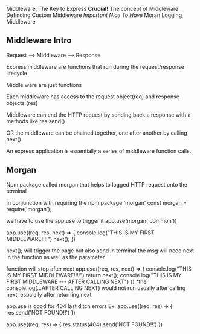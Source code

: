 Middleware: The Key to Express
**Crucial!**
The concept of Middleware
Definding Custom Middleware
*Important*
*Nice To Have*
Moran Logging Middleware

## Middleware Intro ##
Request --> Middleware --> Response

Express middleware are functions that run during the request/response lifecycle

  Middle ware are just functions

  Each middleware has access to the request object(req) and response objects (res)

  Middleware can end the HTTP request by sending back a response with a methods like res.send()

  OR the middleware can be chained together, one after another by calling next()

  An express application is essentially a series of middleware function calls.

  ## Morgan ##
  Npm package called morgan that helps to logged HTTP request onto the terminal

In conjunction with requiring the npm package 'morgan'
  const morgan = require('morgan');

  we have to use the app.use to trigger it
  app.use(morgan('common'))


app.use((req, res, next) => {
console.log("THIS IS MY FIRST MIDDLEWARE!!!!")
next();
})

next(); will trigger the page but also send in terminal the msg
will need next in the function as well as the parameter

function will stop after next
  app.use((req, res, next) => {
  console.log("THIS IS MY FIRST MIDDLEWARE!!!!")
  return next();
  console.log("THIS IS MY FIRST MIDDLEWARE --- AFTER CALLING NEXT")
})
  *the console.log(...AFTER CALLING NEXT) would not run usually after calling next, espcially after returning next

  app.use is good for 404 last ditch errors
  Ex:
  app.use((req, res) => {
  res.send('NOT FOUND!!')
  })

  app.use((req, res) => {
  res.status(404).send('NOT FOUND!!')
  })